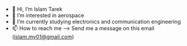 - 👋 Hi, I’m Islam Tarek
- 👀 I’m interested in aerospace
- 🌱 I’m currently studying electronics and communication engineering
- 📫 How to reach me --> Send me a message on this email (islam.my01@gmail.com)

<!---
IslamHUFE/IslamHUFE is a ✨ special ✨ repository because its `README.md` (this file) appears on your GitHub profile.
You can click the Preview link to take a look at your changes.
--->
